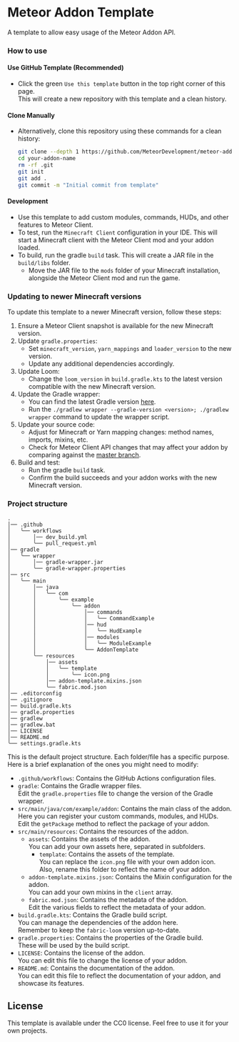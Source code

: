 # Meteor Addon Template

A template to allow easy usage of the Meteor Addon API.

### How to use

#### Use GitHub Template (Recommended)

- Click the green `Use this template` button in the top right corner of this page.  
  This will create a new repository with this template and a clean history.

#### Clone Manually

- Alternatively, clone this repository using these commands for a clean history:
  ```bash
  git clone --depth 1 https://github.com/MeteorDevelopment/meteor-addon-template your-addon-name
  cd your-addon-name
  rm -rf .git
  git init
  git add .
  git commit -m "Initial commit from template"
  ```

#### Development

- Use this template to add custom modules, commands, HUDs, and other features to Meteor Client.
- To test, run the `Minecraft Client` configuration in your IDE.
  This will start a Minecraft client with the Meteor Client mod and your addon loaded.
- To build, run the gradle `build` task. This will create a JAR file in the `build/libs` folder.
    - Move the JAR file to the `mods` folder of your Minecraft installation, alongside the Meteor Client mod and run the
      game.

### Updating to newer Minecraft versions

To update this template to a newer Minecraft version, follow these steps:

1. Ensure a Meteor Client snapshot is available for the new Minecraft version.
2. Update `gradle.properties`:
    - Set `minecraft_version`, `yarn_mappings` and `loader_version` to the new version.
    - Update any additional dependencies accordingly.
3. Update Loom:
    - Change the `loom_version` in `build.gradle.kts` to the latest version compatible with the new Minecraft version.
4. Update the Gradle wrapper:
    - You can find the latest Gradle version [here](https://gradle.org/releases/).
    - Run the `./gradlew wrapper --gradle-version <version>; ./gradlew wrapper` command to update the wrapper script.
5. Update your source code:
    - Adjust for Minecraft or Yarn mapping changes: method names, imports, mixins, etc.
    - Check for Meteor Client API changes that may affect your addon by comparing against the
      [master branch](https://github.com/MeteorDevelopment/meteor-client/tree/master).
6. Build and test:
    - Run the gradle `build` task.
    - Confirm the build succeeds and your addon works with the new Minecraft version.

### Project structure

```text
.
│── .github
│   ╰── workflows
│       │── dev_build.yml
│       ╰── pull_request.yml
│── gradle
│   ╰── wrapper
│       │── gradle-wrapper.jar
│       ╰── gradle-wrapper.properties
│── src
│   ╰── main
│       │── java
│       │   ╰── com
│       │       ╰── example
│       │           ╰── addon
│       │               │── commands
│       │               │   ╰── CommandExample
│       │               │── hud
│       │               │   ╰── HudExample
│       │               │── modules
│       │               │   ╰── ModuleExample
│       │               ╰── AddonTemplate
│       ╰── resources
│           │── assets
│           │   ╰── template
│           │       ╰── icon.png
│           │── addon-template.mixins.json
│           ╰── fabric.mod.json
│── .editorconfig
│── .gitignore
│── build.gradle.kts
│── gradle.properties
│── gradlew
│── gradlew.bat
│── LICENSE
│── README.md
╰── settings.gradle.kts
```

This is the default project structure. Each folder/file has a specific purpose.  
Here is a brief explanation of the ones you might need to modify:

- `.github/workflows`: Contains the GitHub Actions configuration files.
- `gradle`: Contains the Gradle wrapper files.  
  Edit the `gradle.properties` file to change the version of the Gradle wrapper.
- `src/main/java/com/example/addon`: Contains the main class of the addon.  
  Here you can register your custom commands, modules, and HUDs.  
  Edit the `getPackage` method to reflect the package of your addon.
- `src/main/resources`: Contains the resources of the addon.
    - `assets`: Contains the assets of the addon.  
      You can add your own assets here, separated in subfolders.
        - `template`: Contains the assets of the template.  
          You can replace the `icon.png` file with your own addon icon.  
          Also, rename this folder to reflect the name of your addon.
    - `addon-template.mixins.json`: Contains the Mixin configuration for the addon.  
      You can add your own mixins in the `client` array.
    - `fabric.mod.json`: Contains the metadata of the addon.  
      Edit the various fields to reflect the metadata of your addon.
- `build.gradle.kts`: Contains the Gradle build script.  
  You can manage the dependencies of the addon here.  
  Remember to keep the `fabric-loom` version up-to-date.
- `gradle.properties`: Contains the properties of the Gradle build.  
  These will be used by the build script.
- `LICENSE`: Contains the license of the addon.  
  You can edit this file to change the license of your addon.
- `README.md`: Contains the documentation of the addon.  
  You can edit this file to reflect the documentation of your addon, and showcase its features.

## License

This template is available under the CC0 license. Feel free to use it for your own projects.

